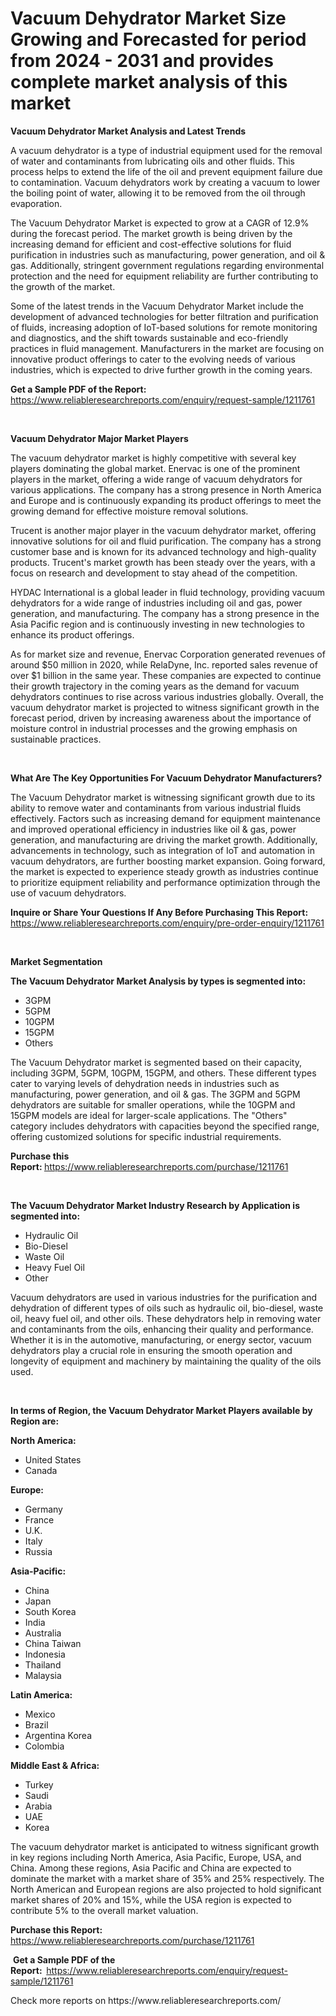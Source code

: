 <p><h1>Vacuum Dehydrator Market Size Growing and Forecasted for period from 2024 - 2031 and provides complete market analysis of this market</h1></p><p><strong>Vacuum Dehydrator Market Analysis and Latest Trends</strong></p>
<p><p>A vacuum dehydrator is a type of industrial equipment used for the removal of water and contaminants from lubricating oils and other fluids. This process helps to extend the life of the oil and prevent equipment failure due to contamination. Vacuum dehydrators work by creating a vacuum to lower the boiling point of water, allowing it to be removed from the oil through evaporation.</p><p>The Vacuum Dehydrator Market is expected to grow at a CAGR of 12.9% during the forecast period. The market growth is being driven by the increasing demand for efficient and cost-effective solutions for fluid purification in industries such as manufacturing, power generation, and oil & gas. Additionally, stringent government regulations regarding environmental protection and the need for equipment reliability are further contributing to the growth of the market.</p><p>Some of the latest trends in the Vacuum Dehydrator Market include the development of advanced technologies for better filtration and purification of fluids, increasing adoption of IoT-based solutions for remote monitoring and diagnostics, and the shift towards sustainable and eco-friendly practices in fluid management. Manufacturers in the market are focusing on innovative product offerings to cater to the evolving needs of various industries, which is expected to drive further growth in the coming years.</p></p>
<p><strong>Get a Sample PDF of the Report:&nbsp;</strong> <a href="https://www.reliableresearchreports.com/enquiry/request-sample/1211761">https://www.reliableresearchreports.com/enquiry/request-sample/1211761</a></p>
<p>&nbsp;</p>
<p><strong>Vacuum Dehydrator Major Market Players</strong></p>
<p><p>The vacuum dehydrator market is highly competitive with several key players dominating the global market. Enervac is one of the prominent players in the market, offering a wide range of vacuum dehydrators for various applications. The company has a strong presence in North America and Europe and is continuously expanding its product offerings to meet the growing demand for effective moisture removal solutions.</p><p>Trucent is another major player in the vacuum dehydrator market, offering innovative solutions for oil and fluid purification. The company has a strong customer base and is known for its advanced technology and high-quality products. Trucent's market growth has been steady over the years, with a focus on research and development to stay ahead of the competition.</p><p>HYDAC International is a global leader in fluid technology, providing vacuum dehydrators for a wide range of industries including oil and gas, power generation, and manufacturing. The company has a strong presence in the Asia Pacific region and is continuously investing in new technologies to enhance its product offerings.</p><p>As for market size and revenue, Enervac Corporation generated revenues of around $50 million in 2020, while RelaDyne, Inc. reported sales revenue of over $1 billion in the same year. These companies are expected to continue their growth trajectory in the coming years as the demand for vacuum dehydrators continues to rise across various industries globally. Overall, the vacuum dehydrator market is projected to witness significant growth in the forecast period, driven by increasing awareness about the importance of moisture control in industrial processes and the growing emphasis on sustainable practices.</p></p>
<p>&nbsp;</p>
<p><strong>What Are The Key Opportunities For Vacuum Dehydrator Manufacturers?</strong></p>
<p><p>The Vacuum Dehydrator market is witnessing significant growth due to its ability to remove water and contaminants from various industrial fluids effectively. Factors such as increasing demand for equipment maintenance and improved operational efficiency in industries like oil & gas, power generation, and manufacturing are driving the market growth. Additionally, advancements in technology, such as integration of IoT and automation in vacuum dehydrators, are further boosting market expansion. Going forward, the market is expected to experience steady growth as industries continue to prioritize equipment reliability and performance optimization through the use of vacuum dehydrators.</p></p>
<p><strong>Inquire or Share Your Questions If Any Before Purchasing This Report:</strong> <a href="https://www.reliableresearchreports.com/enquiry/pre-order-enquiry/1211761">https://www.reliableresearchreports.com/enquiry/pre-order-enquiry/1211761</a></p>
<p>&nbsp;</p>
<p><strong>Market Segmentation</strong></p>
<p><strong>The Vacuum Dehydrator Market Analysis by types is segmented into:</strong></p>
<p><ul><li>3GPM</li><li>5GPM</li><li>10GPM</li><li>15GPM</li><li>Others</li></ul></p>
<p><p>The Vacuum Dehydrator market is segmented based on their capacity, including 3GPM, 5GPM, 10GPM, 15GPM, and others. These different types cater to varying levels of dehydration needs in industries such as manufacturing, power generation, and oil & gas. The 3GPM and 5GPM dehydrators are suitable for smaller operations, while the 10GPM and 15GPM models are ideal for larger-scale applications. The "Others" category includes dehydrators with capacities beyond the specified range, offering customized solutions for specific industrial requirements.</p></p>
<p><strong>Purchase this Report:&nbsp;</strong><a href="https://www.reliableresearchreports.com/purchase/1211761">https://www.reliableresearchreports.com/purchase/1211761</a></p>
<p>&nbsp;</p>
<p><strong>The Vacuum Dehydrator Market Industry Research by Application is segmented into:</strong></p>
<p><ul><li>Hydraulic Oil</li><li>Bio-Diesel</li><li>Waste Oil</li><li>Heavy Fuel Oil</li><li>Other</li></ul></p>
<p><p>Vacuum dehydrators are used in various industries for the purification and dehydration of different types of oils such as hydraulic oil, bio-diesel, waste oil, heavy fuel oil, and other oils. These dehydrators help in removing water and contaminants from the oils, enhancing their quality and performance. Whether it is in the automotive, manufacturing, or energy sector, vacuum dehydrators play a crucial role in ensuring the smooth operation and longevity of equipment and machinery by maintaining the quality of the oils used.</p></p>
<p>&nbsp;</p>
<p><strong>In terms of Region, the Vacuum Dehydrator Market Players available by Region are:</strong></p>
<p>
    <p> <strong> North America: </strong>
        <ul>
            <li>United States</li>
            <li>Canada</li>
        </ul>
        </p> 
    <p> <strong> Europe: </strong>
        <ul>
            <li>Germany</li>
            <li>France</li>
            <li>U.K.</li>
            <li>Italy</li>
            <li>Russia</li>
        </ul>
        </p> 
    <p> <strong> Asia-Pacific: </strong>
        <ul>
            <li>China</li>
            <li>Japan</li>
            <li>South Korea</li>
            <li>India</li>
            <li>Australia</li>
            <li>China Taiwan</li>
            <li>Indonesia</li>
            <li>Thailand</li>
            <li>Malaysia</li>
        </ul>
        </p> 
    <p> <strong> Latin America: </strong>
        <ul>
            <li>Mexico</li>
            <li>Brazil</li>
            <li>Argentina Korea</li>
            <li>Colombia</li>
        </ul>
        </p> 
    <p> <strong> Middle East & Africa: </strong>
        <ul>
            <li>Turkey</li>
            <li>Saudi</li>
            <li>Arabia</li>
            <li>UAE</li>
            <li>Korea</li>
        </ul>
    </p>
    </p>
<p><p>The vacuum dehydrator market is anticipated to witness significant growth in key regions including North America, Asia Pacific, Europe, USA, and China. Among these regions, Asia Pacific and China are expected to dominate the market with a market share of 35% and 25% respectively. The North American and European regions are also projected to hold significant market shares of 20% and 15%, while the USA region is expected to contribute 5% to the overall market valuation.</p></p>
<p><strong>Purchase this Report: </strong><a href="https://www.reliableresearchreports.com/purchase/1211761">https://www.reliableresearchreports.com/purchase/1211761</a></p>
<p>&nbsp;<strong>Get a Sample PDF of the Report:&nbsp;&nbsp;</strong><a href="https://www.reliableresearchreports.com/enquiry/request-sample/1211761">https://www.reliableresearchreports.com/enquiry/request-sample/1211761</a></p>
<p><strong></strong></p>
<p>Check more reports on https://www.reliableresearchreports.com/</p>